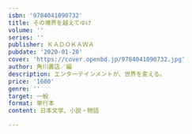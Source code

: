 ```yaml
---
isbn: '9784041090732'
title: その境界を越えてゆけ
volume: ''
series: ''
publisher: ＫＡＤＯＫＡＷＡ
pubdate: '2020-01-28'
cover: 'https://cover.openbd.jp/9784041090732.jpg'
author: 角川書店／編
description: エンターテインメントが、世界を変える。
price: '1600'
genre: ''
target: 一般
format: 単行本
content: 日本文学、小説・物語

---
```

